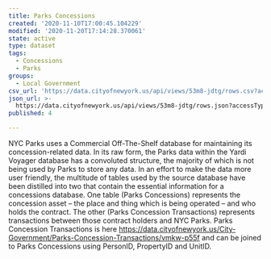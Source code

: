```yaml
---
title: Parks Concessions
created: '2020-11-10T17:00:45.104229'
modified: '2020-11-20T17:14:28.370061'
state: active
type: dataset
tags:
  - Concessions
  - Parks
groups:
  - Local Government
csv_url: 'https://data.cityofnewyork.us/api/views/53m8-jdtg/rows.csv?accessType=DOWNLOAD'
json_url: >-
  https://data.cityofnewyork.us/api/views/53m8-jdtg/rows.json?accessType=DOWNLOAD
published: 4

---
```

NYC Parks uses a Commercial Off-The-Shelf database for maintaining its concession-related data.  In its raw form, the Parks data within the Yardi Voyager database has a convoluted structure, the majority of which is not being used by Parks to store any data. In an effort to make the data more user friendly, the multitude of tables used by the source database have been distilled into two that contain the essential information for a concessions database. One table (Parks Concessions) represents the concession asset – the place and thing which is being operated – and who holds the contract.  The other (Parks Concession Transactions) represents transactions between those contract holders and NYC Parks.  Parks Concession Transactions is here https://data.cityofnewyork.us/City-Government/Parks-Concession-Transactions/vmkw-p55f and can be joined to Parks Concessions using  PersonID, PropertyID and UnitID.
